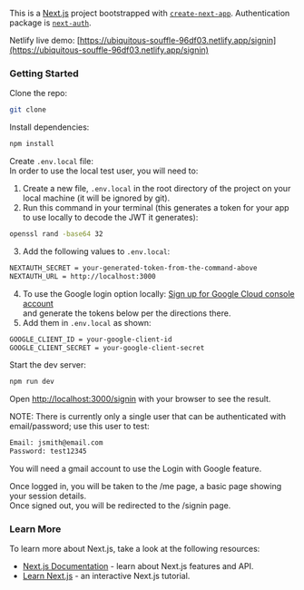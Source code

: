 This is a [Next.js](https://nextjs.org/) project bootstrapped with [`create-next-app`](https://github.com/vercel/next.js/tree/canary/packages/create-next-app).
Authentication package is [`next-auth`](https://next-auth.js.org/).

Netlify live demo: [https://ubiquitous-souffle-96df03.netlify.app/signin](https://ubiquitous-souffle-96df03.netlify.app/signin)

### Getting Started

Clone the repo:

```bash
git clone 
```
Install dependencies:

```bash
npm install
```
Create `.env.local` file:  
In order to use the local test user, you will need to:
1) Create a new file, `.env.local` in the root directory of the project on your local machine (it will be ignored by git).
2) Run this command in your terminal (this generates a token for your app to use locally to decode the JWT it generates):
   
  ```sh
  openssl rand -base64 32
  ```
  
3) Add the following values to `.env.local`:

```sh
NEXTAUTH_SECRET = your-generated-token-from-the-command-above
NEXTAUTH_URL = http://localhost:3000
```

4) To use the Google login option locally: [Sign up for Google Cloud console account](https://console.cloud.google.com/)  
   and generate the tokens below per the directions there.
6) Add them in `.env.local` as shown:

```sh
GOOGLE_CLIENT_ID = your-google-client-id
GOOGLE_CLIENT_SECRET = your-google-client-secret
```

Start the dev server:

```bash
npm run dev
```

Open [http://localhost:3000/signin](http://localhost:3000/singin) with your browser to see the result.

NOTE: There is currently only a single user that can be authenticated with email/password; use this user to test:

```sh
Email: jsmith@email.com  
Password: test12345
```

You will need a gmail account to use the Login with Google feature.

Once logged in, you will be taken to the /me page, a basic page showing your session details.  
Once signed out, you will be redirected to the /signin page.

### Learn More

To learn more about Next.js, take a look at the following resources:

- [Next.js Documentation](https://nextjs.org/docs) - learn about Next.js features and API.
- [Learn Next.js](https://nextjs.org/learn) - an interactive Next.js tutorial.
